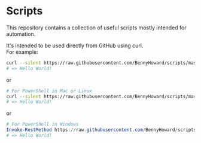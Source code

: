 # Scripts

This repository contains a collection of useful scripts mostly intended for automation.  

It's intended to be used directly from GitHub using curl.  
For example:  

```sh
curl --silent https://raw.githubusercontent.com/BennyHoward/scripts/master/helloworld.sh | sh
# => Hello World!
```

or

```sh
# For PowerShell in Mac or Linux
curl --silent https://raw.githubusercontent.com/BennyHoward/scripts/master/helloworld.ps1 | pwsh
# => Hello World!
```

or

```ps1
# For PowerShell in Windows
Invoke-RestMethod https://raw.githubusercontent.com/BennyHoward/scripts/master/helloworld.ps1 | PowerShell.exe
# => Hello World!
```
